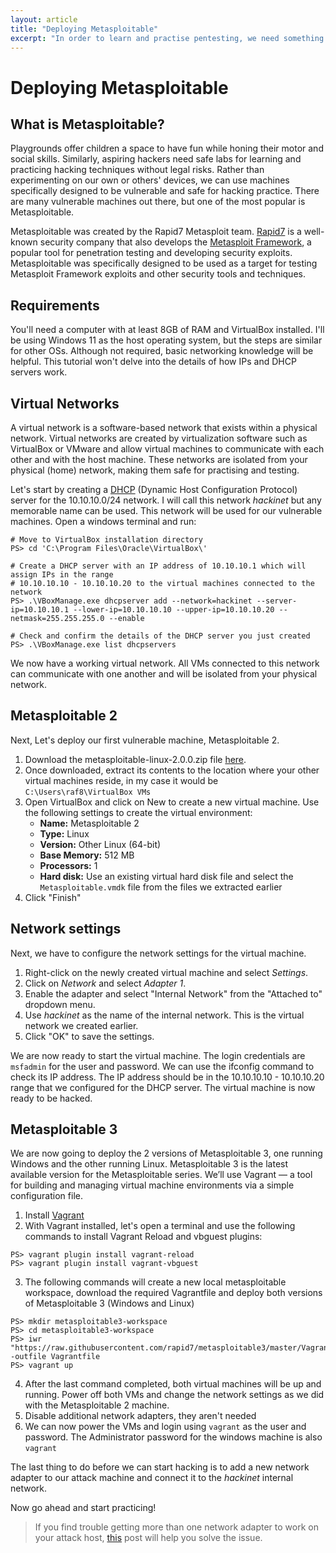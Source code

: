 ```yaml
---
layout: article
title: "Deploying Metasploitable"
excerpt: "In order to learn and practise pentesting, we need something to attack and fiddle with. Let's see how to deploy Metasploitable, an intentionally vulnerable machine where we can safely practise our skills."
---
```

# Deploying Metasploitable

## What is Metasploitable?
Playgrounds offer children a space to have fun while honing their motor and social skills. Similarly, aspiring hackers need safe labs for learning and practicing hacking techniques without legal risks. Rather than experimenting on our own or others' devices, we can use machines specifically designed to be vulnerable and safe for hacking practice. There are many vulnerable machines out there, but one of the most popular is Metasploitable.

Metasploitable was created by the Rapid7 Metasploit team. [Rapid7](https://www.rapid7.com/) is a well-known security company that also develops the [Metasploit Framework](https://www.metasploit.com/), a popular tool for penetration testing and developing security exploits. Metasploitable was specifically designed to be used as a target for testing Metasploit Framework exploits and other security tools and techniques.

## Requirements
You'll need a computer with at least 8GB of RAM and VirtualBox installed. I'll be using Windows 11 as the host operating system, but the steps are similar for other OSs.
Although not required, basic networking knowledge will be helpful. This tutorial won't delve into the details of how IPs and DHCP servers work.

## Virtual Networks
A virtual network is a software-based network that exists within a physical network. Virtual networks are created by virtualization software such as VirtualBox or VMware and allow virtual machines to communicate with each other and with the host machine. These networks are isolated from your physical (home) network, making them safe for practising and testing.

Let's start by creating a [DHCP](https://en.wikipedia.org/wiki/Dynamic_Host_Configuration_Protocol) (Dynamic Host Configuration Protocol) server for the 10.10.10.0/24 network. I will call this network *hackinet* but any memorable name can be used. This network will be used for our vulnerable machines.
Open a windows terminal and run:

```console?comments=true&prompt=PS>;&lang=powershell
# Move to VirtualBox installation directory
PS> cd 'C:\Program Files\Oracle\VirtualBox\'

# Create a DHCP server with an IP address of 10.10.10.1 which will assign IPs in the range 
# 10.10.10.10 - 10.10.10.20 to the virtual machines connected to the network 
PS> .\VBoxManage.exe dhcpserver add --network=hackinet --server-ip=10.10.10.1 --lower-ip=10.10.10.10 --upper-ip=10.10.10.20 --netmask=255.255.255.0 --enable

# Check and confirm the details of the DHCP server you just created
PS> .\VBoxManage.exe list dhcpservers
```

We now have a working virtual network. All VMs connected to this network can communicate with one another and will be isolated from your physical network.

## Metasploitable 2
Next, Let's deploy our first vulnerable machine, Metasploitable 2.

1. Download the metasploitable-linux-2.0.0.zip file [here](https://sourceforge.net/projects/metasploitable/files/Metasploitable2/).
2. Once downloaded, extract its contents to the location where your other virtual machines reside, in my case it would be `C:\Users\raf8\VirtualBox VMs`
3. Open VirtualBox and click on New to create a new virtual machine. Use the following settings to create the virtual environment:
    - **Name:** Metasploitable 2
    - **Type:** Linux
    - **Version:** Other Linux (64-bit)
    - **Base Memory:** 512 MB
    - **Processors:** 1
    - **Hard disk:** Use an existing virtual hard disk file and select the `Metasploitable.vmdk` file from the files we extracted earlier
4. Click "Finish"

## Network settings
Next, we have to configure the network settings for the virtual machine.

1. Right-click on the newly created virtual machine and select *Settings*.
2. Click on *Network* and select *Adapter 1*.
3. Enable the adapter and select "Internal Network" from the "Attached to" dropdown menu.
4. Use *hackinet* as the name of the internal network. This is the virtual network we created earlier.
5. Click "OK" to save the settings.

We are now ready to start the virtual machine. The login credentials are `msfadmin` for the user and password. We can use the ifconfig command to check its IP address. The IP address should be in the 10.10.10.10 - 10.10.10.20 range that we configured for the DHCP server. The virtual machine is now ready to be hacked.

## Metasploitable 3
We are now going to deploy the 2 versions of Metasploitable 3, one running Windows and the other running Linux. Metasploitable 3 is the latest available version for the Metasploitable series. We’ll use Vagrant — a tool for building and managing virtual machine environments via a simple configuration file.

1. Install [Vagrant](https://developer.hashicorp.com/vagrant/install?product_intent=vagrant)
2. With Vagrant installed, let's open a terminal and use the following commands to install Vagrant Reload and vbguest plugins:
```console?comments=true&prompt=PS>;&lang=powershell
PS> vagrant plugin install vagrant-reload
PS> vagrant plugin install vagrant-vbguest
```

3. The following commands will create a new local metasploitable workspace, download the required Vagrantfile and deploy both versions of Metasploitable 3 (Windows and Linux)
```console?comments=true&prompt=PS>;&lang=powershell
PS> mkdir metasploitable3-workspace
PS> cd metasploitable3-workspace
PS> iwr "https://raw.githubusercontent.com/rapid7/metasploitable3/master/Vagrantfile" -outfile Vagrantfile
PS> vagrant up
```

4. After the last command completed, both virtual machines will be up and running. Power off both VMs and change the network settings as we did with the Metasploitable 2 machine.
5. Disable additional network adapters, they aren't needed
6. We can now power the VMs and login using `vagrant` as the user and password. The Administrator password for the windows machine is also `vagrant`

The last thing to do before we can start hacking is to add a new network adapter to our attack machine and connect it to the *hackinet* internal network.

Now go ahead and start practicing!

> If you find trouble getting more than one network adapter to work on your attack host, [this](https://unix.stackexchange.com/questions/37122/virtualbox-two-network-interfaces-nat-and-host-only-ones-in-a-debian-guest-on) post will help you solve the issue. 
